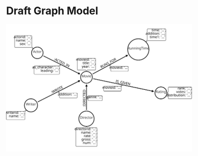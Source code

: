 # Draft Graph Model

<!-- ![Alt text](./Images/GraphModel.svg) -->
<img src="./Images/GraphModel.svg">